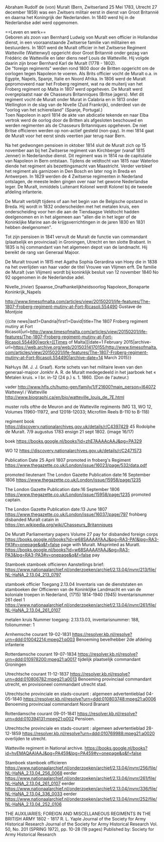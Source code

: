 Abraham Rudolf de (von) Muralt (Bern, Zwitserland 25 Mei 1783, Utrecht 27 december 1859) was een Zwitsers militair eerst in dienst van Groot Britannië en daarna het Koningrijk der Nederlanden. In 1840 werd hij in de Nederlandse adel werd opgenomen. 

==Leven en werk==  
Geboren als zoon van Bernhard Ludwig von Muralt een officier in Hollandse dienst, in een vooraanstaande Zwitserse familie van militairen en bestuurders.  In 1801 werd de Muralt officier in het Zwitserse Regiment Watteville (Wattenwyl) opgericht door Groot Britannië onder gezag van Frédéric de Watteville en later diens neef Louis de Watteville. Hij volgde daarin zijn broer Bernhard Karl de Muralt (1778 - 1802).  
De "foreign regiments" werden rond 1800 door de Britten opgericht om de oorlogen tegen Napoleon te voeren. Als Brits officier vocht de Muralt o.a. in Egypte, Napels, Spanje, Italie en Noord Afrika. 
In 1806 werd de Muralt gepromoveerd naar het Froberg regiment, wat na de muiterij van het Froberg regiment op Malta in 1807 werd opgeheven. De Muralt werd overgeplaatst naar de Chasseurs Britanniques (Britse jagers). Met dit regiment vocht de Muralt onder Murat in Calabria en in 1813 onder Wellington in de slag van de Nivelle (Zuid Frankrijk), onderdeel van de "oorlog van het schiereiland" (Spanje, Portugal.)  
Toen Napoleon in april 1814 de akte van abdicatie tekende en naar Elba vertrok werd de oorlog door de Britten als afgesloten beschouwd en werden regimenten als de Chasseurs Britanniques opgeheven. De niet Britse officieren werden op non-actief gesteld (non-pay). In mei 1814 gaat de Muralt voor het eerst sinds veertien jaar terug naar Bern.

Na het gedwongen pensioen in oktober 1814 sluit de Muralt zich op 15 november aan bij het Zwitserse regiment van Kirchberger (vanaf 1815 Jenner) in Nederlandse dienst. Dit regiment was in 1814 na de capitulatie van Napoleon in Bern ontstaan. Tijdens de veldtocht van 1815 naar Waterloo diende het regiment als bezettingsmacht van Maastricht. Verder verbleef het regiment als garnizoen in Den Bosch en later nog in Breda en Antwerpen. 
In 1829 werden de 4 Zwitserse regimenten in Nederland ontslagen, de meeste leden gingen over naar het gewone Nederlandse leger. De Muralt, inmiddels Luitenant Kolonel werdt Kolonel bij de tweede afdeling infanterie.

De Muralt verblijft tijdens of aan het begin van de Belgische opstand in Breda. Hij wordt in 1832 onderscheiden met het metalen kruis, een onderscheiding voor hen die aan de Tiendaagse Veldtocht hadden deelgenomen en in het algemeen aan "allen die in het leger of de Koninklijke Marine aan de krijgsverrichtingen in de jaren 1830 en 1831 hebben deelgenomen".

Tot zijn pensioen in 1841 vervult de Muralt de functie van commandant (plaatselijk en provinciaal) in Groningen, Utrecht en ten slotte Brabant. In 1835 is hij commandant van het algemeen depot van de landmacht. Hij bereikt de rang van Generaal Majoor.

De Muralt trouwt in 1815 met Agatha Sophia Gerardina van Hoey die in 1838 na het overlijden van haar vader de titel Vrouwe van Vlijmen erft. De familie de Muralt (van Vlijmen) wordt bij koninklijk besluit van 12 november 1840 No 92 opgenomen in de Nederlandse adel. 


Nivelle_(rivier)
Spaanse_Onafhankelijkheidsoorlog
Napoleon_Bonaparte
Koninkrijk_Napels

http://www.timesofmalta.com/articles/view/20150201/life-features/The-1807-Froberg-regiment-mutiny-at-Fort-Ricasoli.554490
Gustave de Montjoie

<ref>{{cite news|last1=Dandria|first1=David|title=The 1807 Froberg regiment mutiny at Fort Ricasoli|url=http://www.timesofmalta.com/articles/view/20150201/life-features/The-1807-Froberg-regiment-mutiny-at-Fort-Ricasoli.554490|work=[[Times of Malta]]|date=1 February 2015|archive-url=https://web.archive.org/web/20150314170155/http://www.timesofmalta.com/articles/view/20150201/life-features/The-1807-Froberg-regiment-mutiny-at-Fort-Ricasoli.554490|archive-date=14 March 2015}}</ref>


NaHuys (M. J. J. Graaf).  Korte schets van het militaire leven van den 
generaal-majoor Jonkhr A. R. de Muralt medegedeeld in het jaarboek het «  Metalen kruis. »  I br. in-12 (24 p.) s. 1. 1860. (Don 
de l'auteur.) 


vader
http://www.hfls.ch/humo-gen/family/1/F21600?main_person=I64072
Wattewyl / Watteville
http://www.biographi.ca/en/bio/watteville_louis_de_7E.html

muster rolls ofthe de Meuron and de Watteville regiments (MG 13, WO 12, Volumes 11960-11972, and 12018-12033; Microfilm Reels B-110 to B-118)

regiment book  
https://discovery.nationalarchives.gov.uk/details/r/C4397429
45 Rodolphe de Muralt. 7/9 augustus 1783  ensign 21 sept 1802.
(image 16/17)

boek
https://books.google.nl/books?id=zhE7AAAAcAAJ&pg=PA329

WO 12
https://discovery.nationalarchives.gov.uk/details/r/C2471573

Publication Date 25 April 1807
promoted in froberg's Regiment
https://www.thegazette.co.uk/London/issue/16023/page/532/data.pdf

promoted lieutenant 
The London Gazette
Publication date:16 September 1806
https://www.thegazette.co.uk/London/issue/15958/page/1235

The London Gazette
Publication date:16 September 1806
https://www.thegazette.co.uk/London/issue/15958/page/1235
promoted captain.

The London Gazette
Publication date:13 June 1807
https://www.thegazette.co.uk/London/issue/16037/page/797
frohberg disbanded
Muralt catain in https://en.wikipedia.org/wiki/Chasseurs_Britanniques

De Muratt 
Parliamentary papers Volume 27
pay for disbanded foreign corps
https://books.google.nl/books?id=w68SAAAAYAAJ&pg=RA3-PA1&lpg=RA3-PA1#v=onepage&q&f=false
page with Muralt. Misprinted as Muratt.
https://books.google.nl/books?id=w68SAAAAYAAJ&pg=RA3-PA3&lpg=RA3-PA3#v=onepage&q&f=false
pay 

Stamboek stamboek officieren
Aanstellings brief:
https://www.nationaalarchief.nl/onderzoeken/archief/2.13.04/invnr/213/file/NL-HaNA_2.13.04_213_0797

stamboek officier 
Toegang
2.13.04 Inventaris van de dienststaten en stamboeken der Officieren van de Koninklijke Landmacht en van de koloniale troepen in Nederland, (1715) 1814-1940 (1945)
Inventarisnummer
261 deel 1
https://www.nationaalarchief.nl/onderzoeken/archief/2.13.04/invnr/261/file/NL-HaNA_2.13.04_261_0107

metalen kruis
Nummer toegang: 2.13.13.03, inventarisnummer: 188, folionummer: 1

Arnhemsche courant
19-02-1831
https://resolver.kb.nl/resolve?urn=ddd:010042214:mpeg21:p003
Benoeming bevelhebber 2de afdeling infanterie

Rotterdamsche courant
19-07-1834
https://resolver.kb.nl/resolve?urn=ddd:010978200:mpeg21:a0017
tijdelijk plaatselijk commandant Groningen

Utrechtsche courant
11-12-1837
https://resolver.kb.nl/resolve?urn=ddd:010806782:mpeg21:a0013
Benoeming provinciaal commandant utrecht, en provisioneel commandant utrecht stad.

Utrechtsche provinciale en stads-courant : algemeen advertentieblad
04-05-1840
https://resolver.kb.nl/resolve?urn=ddd:010803748:mpeg21:a0006
Benoeming provinciaal commandant Noord Branant

Rotterdamsche courant
09-01-1841
https://resolver.kb.nl/resolve?urn=ddd:010394131:mpeg21:p002
Pensioen.

Utrechtsche provinciale en stads-courant : algemeen advertentieblad
28-12-1859
https://resolver.kb.nl/resolve?urn=ddd:010769988:mpeg21:a0020
overlijden te utrecht.

Watteville regiment in National archive.
https://books.google.nl/books?id=hvEMAQAAIAAJ&pg=PA459&lpg=PA459#v=onepage&q&f=false

Stamboek stamboek officieren
https://www.nationaalarchief.nl/onderzoeken/archief/2.13.04/invnr/256/file/NL-HaNA_2.13.04_256_0068
eerder
https://www.nationaalarchief.nl/onderzoeken/archief/2.13.04/invnr/261/file/NL-HaNA_2.13.04_261_0107
eerder
https://www.nationaalarchief.nl/onderzoeken/archief/2.13.04/invnr/336/file/NL-HaNA_2.13.04_336_0033
eerder 
https://www.nationaalarchief.nl/onderzoeken/archief/2.13.04/invnr/252/file/NL-HaNA_2.13.04_252_0106

THE AUXILIARIES; FOREIGN AND MISCELLANEOUS REGIMENTS IN THE BRITISH ARMY 1802 - 1817
R. L. Yaple
Journal of the Society for Army Historical Research
Journal of the Society for Army Historical Research
Vol. 50, No. 201 (SPRING 1972), pp. 10-28 (19 pages)
Published by: Society for Army Historical Research







